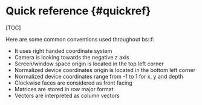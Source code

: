 Quick reference									{#quickref}
===============
[TOC]

Here are some common conventions used throughout bs::f:
 - It uses right handed coordinate system
 - Camera is looking towards the negative z axis
 - Screen/window space origin is located in the top left corner
 - Normalized device coordinates origin is located in the bottom left corner
 - Normalized device coordinates range from -1 to 1 for x, y and depth
 - Clockwise faces are considered as front facing
 - Matrices are stored in row major format
 - Vectors are interpreted as column vectors

